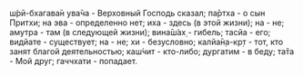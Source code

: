 ш́рӣ-бхагава̄н ува̄ча - Верховный Господь сказал; па̄ртха - о сын Притхи; на эва - определенно нет; иха - здесь (в этой жизни); на - не; амутра - там (в следующей жизни); вина̄ш́ах̣ - гибель; тасйа - его; видйате - существует; на - не; хи - безусловно; калйа̄н̣а-кр̣т - тот, кто занят благой деятельностью; каш́чит - кто-либо; дургатим - в беду; та̄та - Мой друг; гаччхати - попадает.